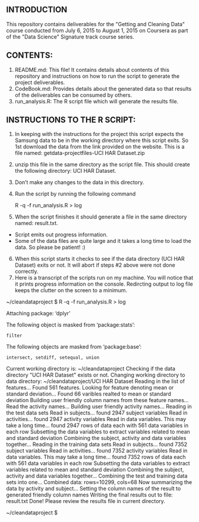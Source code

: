 INTRODUCTION
------------
This repository contains deliverables for the "Getting and Cleaning Data" course conducted from July 6, 2015 to August 1, 2015 on Coursera as part of the "Data Science" Signature track course series.

CONTENTS:
--------
1) README.md: This file!  It contains details about contents of this repository and instructions on how to run the script to generate the project deliverables.
2) CodeBook.md: Provides details about the generated data so that results of the deliverables can be consumed by others.
3) run_analysis.R: The R script file which will generate the results file.


INSTRUCTIONS TO THE R SCRIPT:
--------------------------
1) In keeping with the instructions for the project this script expects the Samsung data to be in the working directory where this script exits.  So 1st download the data from the link provided on the website.  This is a file named: getdata-projectfiles-UCI HAR Dataset.zip
2) unzip this file in the same directory as the script file.  This should create the following directory: UCI HAR Dataset.
3) Don’t make any changes to the data in this directory.
4) Run the script by running the following command
    
    R -q -f run_analysis.R > log

5) When the script finishes it should generate a file in the same directory named: result.txt.
- Script emits out progress information.
- Some of the data files are quite large and it takes a long time to load the data.  So please be patient! :)
6) When this script starts it checks to see if the data directory (UCI HAR Dataset) exits or not.  It will abort if steps #2 above were not done correctly.
7) Here is a transcript of the scripts run on my machine.  You will notice that it prints progress information on the console.  Redircting output to log file keeps the clutter on the screen to a minimum.

~/cleandataproject $ R -q -f run_analysis.R > log

Attaching package: ‘dplyr’

The following object is masked from ‘package:stats’:

    filter

The following objects are masked from ‘package:base’:

    intersect, setdiff, setequal, union

Current working directory is: ~/cleandataproject
Checking if the data directory "UCI HAR Dataset" exists or not.
Changing working directory to data directory: ~/cleandataproject/UCI HAR Dataset
Reading in the list of features...
Found 561 features.
Looking for feature denoting mean or standard deviation...
Found 66 varibles realted to mean or standard deviation
Building user friendly column names from these feature names...
Read the activity names...
Building user friendly activity names...
Reading in the test data sets
   Read in subjects...
		 found 2947 subject variables
	 Read in activities...
		 found 2947 activity variables
	 Read in data variables. This may take a long time...
		 found 2947 rows of data each with 561 data variables in each row
		 Subsetting the data variables to extract variables related to mean and standard deviation
	 Combining the subject, activity and data variables together...
Reading in the training data sets
	 Read in subjects...
		 found 7352 subject variables
	 Read in activities...
		 found 7352 activity variables
	 Read in data variables. This may take a long time...
		 found 7352 rows of data each with 561 data variables in each row
		 Subsetting the data variables to extract variables related to mean and standard deviation
	 Combining the subject, activity and data variables together...
Combining the test and training data sets into one...
Combined data: rows=10299, cols=68
Now summarizing the data by activity and subject...
Setting the column names of the result to generated friendly column names
Writing the final results out to file: result.txt
Done!  Please review the results file in current directory.

~/cleandataproject $

